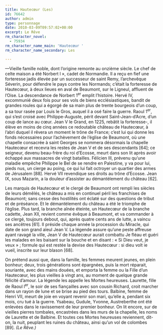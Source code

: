 ```yaml
---
title: Hautecœur (Les)
id: 76642
author: admin
type: personnage
date: 2010-03-09T09:57:02+00:00
excerpt: Le Rêve
rm_character_novel:
  - 75934
rm_character_name_main: 'Hautecœur '
rm_character_name_secondary: Les

---
```

—Vieille famille noble, dont l&rsquo;origine remonte au onzième siècle. Le chef de celte maison a été Norbert l&nbsp;&raquo;, cadet de Normandie. Il a reçu en fief une forteresse jadis élevée par un successeur de saint Remy, l&rsquo;archevêque Séverin, pour défendre le pays contre les Normands; c&rsquo;était la forteresse de Hautecœur, à deux lieues en aval de Beaumont, sur le Ligneul, affluent de l&rsquo;Oise. La descendance de Norbert 1<sup>er</sup> emplit l&rsquo;histoire. Hervé IV, excommunié deux fois pour ses vols de biens ecclésiastiques, bandit de grandes roules qui a égorgé de sa main plus de trente bourgeois d&rsquo;un coup, a sa tour rasée par Louis le Gros, auquel il a osé faire la guerre. Raoul 1<sup>er</sup>, qui s&rsquo;est croisé avec Philippe-Auguste, périt devant Saint-Jean-d&rsquo;Acre, d&rsquo;un coup de lance au cœur. Jean V le Grand, en 1225, rebâtit la forteresse-, il élève en moins de cinq années ce redoutable château de Hautecœur, à l&rsquo;abri duquel il rêvera un moment le trône de France; c&rsquo;est lui qui donne les fonds nécessaires pour l&rsquo;achèvement de l&rsquo;église de Beaumont, où une chapelle consacrée à saint Georges se nommera désormais la chapelle Hautecœur et recevra les restes de Jean V et de ses descendants [64]; ce seigneur, devenu beau-frère du roi d&rsquo;Ecosse, meurt dans son lit après avoir échappé aux massacres de vingt batailles. Félicien III, prévenu qu&rsquo;une maladie empêche Philippe le Bel de se rendre en Palestine, y va pour lui, pieds nus, un cierge au poing, ce qui lui fait octroyer un quartier des armes de Jérusalem [88]. Hervé VII revendique ses droits au trône d&rsquo;Ecosse. Jean IX, sous Mazarin, a la douleur d&rsquo;assister au démantèlement du château [62].

Les marquis de Hautecœur et le clergé de Beaumont ont rempli les siècles de leurs démêlés, le château a mis en continuel péril les franchises de Beaumont; sans cesse des hostilités ont éclaté sur des questions de tribut et de préséance. Et le démantèlement du château a été le triomphe de l&rsquo;église. Plus tard, la branche aînée éteinte, un Hautecœur de la branche cadette, Jean XII, revient comme évêque à Beaumont, et va commander à ce clergé, toujours debout, qui, après quatre cents ans de lutte, a vaincu ses ancêtres [61]. II préside chaque année la procession du Miracle, qui date de son grand aïeul Jean V. La légende assure qu&rsquo;une peste affreuse ayant ravagé la ville, Jean V de Hautecœur aurait combattu Je fléau et guéri les malades en les baisant sur la bouche et en disant : « Si Dieu veut, je veux » ; formule qui est restée la devise des Hautecœur : si dieu volt ie vueil, inscrite sur leur blason [68].

On prétend aussi que, dans la famille, les femmes meurent jeunes, en plein bonheur; deux, trois générations sont épargnées, puis la mort réparait, souriante, avec des mains douées, et emporta la femme ou la Fille d&rsquo;un Hautecœur, les plus vieilles à vingt ans, au moment de quelque grande félicité d&rsquo;amour. La légende les appelle les Mortes heureuses. Laurette, fille de Raoul l<sup>er</sup>, le soir de ses fiançailles avec son cousin Richard, croit marcher dans un rayon de lune et se brise au pied des tours. Balbine, femme de Henri VII, meurt de joie en voyant revenir son mari, qu&rsquo;elle a, pendant six mois, cru tué à la guerre. Ysabeau, Gudule, Yvonne, Austreberthe ont été enlevées dans le ravissement de leur premier bonheur. On lit encore, sur de vieilles pierres tombales, encastrées dans les murs de la chapelle, les noms de Laurette et de Balbine. Et toutes ces Mortes heureuses reviennent, dit-on, la nuit, peuplant les ruines du château, ainsi qu&rsquo;un vol de colombes [89]. _(Le Rêve.)_